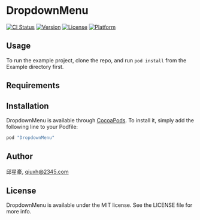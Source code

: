 # DropdownMenu

[![CI Status](http://img.shields.io/travis/邱星豪/DropdownMenu.svg?style=flat)](https://travis-ci.org/邱星豪/DropdownMenu)
[![Version](https://img.shields.io/cocoapods/v/DropdownMenu.svg?style=flat)](http://cocoapods.org/pods/DropdownMenu)
[![License](https://img.shields.io/cocoapods/l/DropdownMenu.svg?style=flat)](http://cocoapods.org/pods/DropdownMenu)
[![Platform](https://img.shields.io/cocoapods/p/DropdownMenu.svg?style=flat)](http://cocoapods.org/pods/DropdownMenu)

## Usage

To run the example project, clone the repo, and run `pod install` from the Example directory first.

## Requirements

## Installation

DropdownMenu is available through [CocoaPods](http://cocoapods.org). To install
it, simply add the following line to your Podfile:

```ruby
pod "DropdownMenu"
```

## Author

邱星豪, qiuxh@2345.com

## License

DropdownMenu is available under the MIT license. See the LICENSE file for more info.
